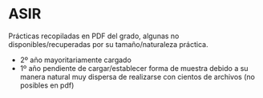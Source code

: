 # ASIR
Prácticas recopiladas en PDF del grado, algunas no disponibles/recuperadas por su tamaño/naturaleza práctica.

- 2º año mayoritariamente cargado
- 1º año pendiente de cargar/establecer forma de muestra debido a su manera natural muy dispersa de realizarse con cientos de archivos (no posibles en pdf)

